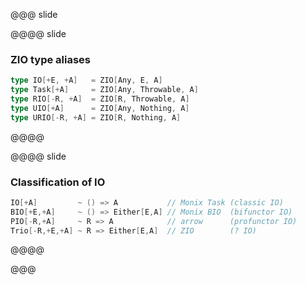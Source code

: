 @@@ slide

@@@@ slide

### ZIO type aliases

```scala
type IO[+E, +A]   = ZIO[Any, E, A]
type Task[+A]     = ZIO[Any, Throwable, A]
type RIO[-R, +A]  = ZIO[R, Throwable, A]
type UIO[+A]      = ZIO[Any, Nothing, A]
type URIO[-R, +A] = ZIO[R, Nothing, A]
```
@@@@

@@@@ slide

### Classification of IO

```scala
IO[+A]         ~ () => A           // Monix Task (classic IO)
BIO[+E,+A]     ~ () => Either[E,A] // Monix BIO  (bifunctor IO)
PIO[-R,+A]     ~ R => A            // arrow      (profunctor IO)
Trio[-R,+E,+A] ~ R => Either[E,A]  // ZIO        (? IO)
```

@@@@

@@@